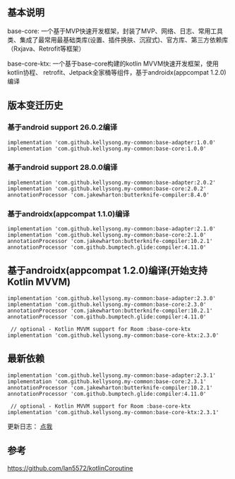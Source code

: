 
## 基本说明

base-core: 一个基于MVP快速开发框架，封装了MVP、网络、日志、常用工具类、集成了最常用最基础类库(设置、插件换肤、沉寂式)、官方库、第三方依赖库（Rxjava、Retrofit等框架）

base-core-ktx: 一个基于base-core构建的kotlin MVVM快速开发框架，使用kotlin协程、 retrofit、Jetpack全家桶等组件，基于androidx(appcompat 1.2.0)编译

## 版本变迁历史

### 基于android support 26.0.2编译

    implementation 'com.github.kellysong.my-common:base-adapter:1.0.0'
    implementation 'com.github.kellysong.my-common:base-core:1.0.0'


### 基于android support 28.0.0编译

    implementation 'com.github.kellysong.my-common:base-adapter:2.0.2'
    implementation 'com.github.kellysong.my-common:base-core:2.0.2'
    annotationProcessor 'com.jakewharton:butterknife-compiler:8.4.0'


### 基于androidx(appcompat 1.1.0)编译

    implementation 'com.github.kellysong.my-common:base-adapter:2.1.0'
    implementation 'com.github.kellysong.my-common:base-core:2.1.0'
    annotationProcessor 'com.jakewharton:butterknife-compiler:10.2.1'
    annotationProcessor 'com.github.bumptech.glide:compiler:4.11.0'



## 基于androidx(appcompat 1.2.0)编译(开始支持Kotlin MVVM)

    implementation 'com.github.kellysong.my-common:base-adapter:2.3.0'
    implementation 'com.github.kellysong.my-common:base-core:2.3.0'
    annotationProcessor 'com.jakewharton:butterknife-compiler:10.2.1'
    annotationProcessor 'com.github.bumptech.glide:compiler:4.11.0'

     // optional - Kotlin MVVM support for Room :base-core-ktx
    implementation 'com.github.kellysong.my-common:base-core-ktx:2.3.0'

## 最新依赖

    implementation 'com.github.kellysong.my-common:base-adapter:2.3.1'
    implementation 'com.github.kellysong.my-common:base-core:2.3.1'
    annotationProcessor 'com.jakewharton:butterknife-compiler:10.2.1'
    annotationProcessor 'com.github.bumptech.glide:compiler:4.11.0'

     // optional - Kotlin MVVM support for Room :base-core-ktx
    implementation 'com.github.kellysong.my-common:base-core-ktx:2.3.1'

更新日志：  [点我](更新说明.md)

## 参考

https://github.com/lan5572/kotlinCoroutine